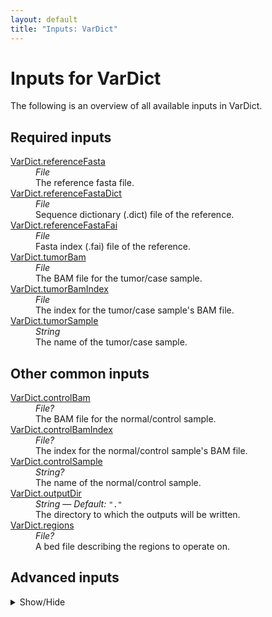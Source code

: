 ```yaml
---
layout: default
title: "Inputs: VarDict"
---
```


# Inputs for VarDict

The following is an overview of all available inputs in
VarDict.


## Required inputs
<dl>
<dt id="VarDict.referenceFasta"><a href="#VarDict.referenceFasta">VarDict.referenceFasta</a></dt>
<dd>
    <i>File </i><br />
    The reference fasta file.
</dd>
<dt id="VarDict.referenceFastaDict"><a href="#VarDict.referenceFastaDict">VarDict.referenceFastaDict</a></dt>
<dd>
    <i>File </i><br />
    Sequence dictionary (.dict) file of the reference.
</dd>
<dt id="VarDict.referenceFastaFai"><a href="#VarDict.referenceFastaFai">VarDict.referenceFastaFai</a></dt>
<dd>
    <i>File </i><br />
    Fasta index (.fai) file of the reference.
</dd>
<dt id="VarDict.tumorBam"><a href="#VarDict.tumorBam">VarDict.tumorBam</a></dt>
<dd>
    <i>File </i><br />
    The BAM file for the tumor/case sample.
</dd>
<dt id="VarDict.tumorBamIndex"><a href="#VarDict.tumorBamIndex">VarDict.tumorBamIndex</a></dt>
<dd>
    <i>File </i><br />
    The index for the tumor/case sample's BAM file.
</dd>
<dt id="VarDict.tumorSample"><a href="#VarDict.tumorSample">VarDict.tumorSample</a></dt>
<dd>
    <i>String </i><br />
    The name of the tumor/case sample.
</dd>
</dl>

## Other common inputs
<dl>
<dt id="VarDict.controlBam"><a href="#VarDict.controlBam">VarDict.controlBam</a></dt>
<dd>
    <i>File? </i><br />
    The BAM file for the normal/control sample.
</dd>
<dt id="VarDict.controlBamIndex"><a href="#VarDict.controlBamIndex">VarDict.controlBamIndex</a></dt>
<dd>
    <i>File? </i><br />
    The index for the normal/control sample's BAM file.
</dd>
<dt id="VarDict.controlSample"><a href="#VarDict.controlSample">VarDict.controlSample</a></dt>
<dd>
    <i>String? </i><br />
    The name of the normal/control sample.
</dd>
<dt id="VarDict.outputDir"><a href="#VarDict.outputDir">VarDict.outputDir</a></dt>
<dd>
    <i>String </i><i>&mdash; Default:</i> <code>"."</code><br />
    The directory to which the outputs will be written.
</dd>
<dt id="VarDict.regions"><a href="#VarDict.regions">VarDict.regions</a></dt>
<dd>
    <i>File? </i><br />
    A bed file describing the regions to operate on.
</dd>
</dl>

## Advanced inputs
<details>
<summary> Show/Hide </summary>
<dl>
<dt id="VarDict.dockerImages"><a href="#VarDict.dockerImages">VarDict.dockerImages</a></dt>
<dd>
    <i>Map[String,String] </i><i>&mdash; Default:</i> <code>{"picard": "quay.io/biocontainers/picard:2.23.2--0", "vardict-java": "quay.io/biocontainers/vardict-java:1.5.8--1", "samtools": "quay.io/biocontainers/samtools:1.10--h9402c20_2", "chunked-scatter": "quay.io/biocontainers/chunked-scatter:0.2.0--py_0"}</code><br />
    The docker images used. Changing this may result in errors which the developers may choose not to address.
</dd>
<dt id="VarDict.filterSupplementaryAlignments"><a href="#VarDict.filterSupplementaryAlignments">VarDict.filterSupplementaryAlignments</a></dt>
<dd>
    <i>Boolean </i><i>&mdash; Default:</i> <code>false</code><br />
    Whether or not supplementary reads should be filtered before vardict is run.
</dd>
<dt id="VarDict.filterSupplementaryControl.excludeSpecificFilter"><a href="#VarDict.filterSupplementaryControl.excludeSpecificFilter">VarDict.filterSupplementaryControl.excludeSpecificFilter</a></dt>
<dd>
    <i>Int? </i><br />
    Equivalent to samtools view's `-G` option.
</dd>
<dt id="VarDict.filterSupplementaryControl.includeFilter"><a href="#VarDict.filterSupplementaryControl.includeFilter">VarDict.filterSupplementaryControl.includeFilter</a></dt>
<dd>
    <i>Int? </i><br />
    Equivalent to samtools view's `-f` option.
</dd>
<dt id="VarDict.filterSupplementaryControl.MAPQthreshold"><a href="#VarDict.filterSupplementaryControl.MAPQthreshold">VarDict.filterSupplementaryControl.MAPQthreshold</a></dt>
<dd>
    <i>Int? </i><br />
    Equivalent to samtools view's `-q` option.
</dd>
<dt id="VarDict.filterSupplementaryControl.memory"><a href="#VarDict.filterSupplementaryControl.memory">VarDict.filterSupplementaryControl.memory</a></dt>
<dd>
    <i>String </i><i>&mdash; Default:</i> <code>"1G"</code><br />
    The amount of memory this job will use.
</dd>
<dt id="VarDict.filterSupplementaryControl.referenceFasta"><a href="#VarDict.filterSupplementaryControl.referenceFasta">VarDict.filterSupplementaryControl.referenceFasta</a></dt>
<dd>
    <i>File? </i><br />
    The reference fasta file also used for mapping.
</dd>
<dt id="VarDict.filterSupplementaryControl.threads"><a href="#VarDict.filterSupplementaryControl.threads">VarDict.filterSupplementaryControl.threads</a></dt>
<dd>
    <i>Int </i><i>&mdash; Default:</i> <code>1</code><br />
    The number of threads to use.
</dd>
<dt id="VarDict.filterSupplementaryControl.timeMinutes"><a href="#VarDict.filterSupplementaryControl.timeMinutes">VarDict.filterSupplementaryControl.timeMinutes</a></dt>
<dd>
    <i>Int </i><i>&mdash; Default:</i> <code>1 + ceil((size(inFile,"G") * 5))</code><br />
    The maximum amount of time the job will run in minutes.
</dd>
<dt id="VarDict.filterSupplementaryControl.uncompressedBamOutput"><a href="#VarDict.filterSupplementaryControl.uncompressedBamOutput">VarDict.filterSupplementaryControl.uncompressedBamOutput</a></dt>
<dd>
    <i>Boolean </i><i>&mdash; Default:</i> <code>false</code><br />
    Equivalent to samtools view's `-u` flag.
</dd>
<dt id="VarDict.filterSupplementaryTumor.excludeSpecificFilter"><a href="#VarDict.filterSupplementaryTumor.excludeSpecificFilter">VarDict.filterSupplementaryTumor.excludeSpecificFilter</a></dt>
<dd>
    <i>Int? </i><br />
    Equivalent to samtools view's `-G` option.
</dd>
<dt id="VarDict.filterSupplementaryTumor.includeFilter"><a href="#VarDict.filterSupplementaryTumor.includeFilter">VarDict.filterSupplementaryTumor.includeFilter</a></dt>
<dd>
    <i>Int? </i><br />
    Equivalent to samtools view's `-f` option.
</dd>
<dt id="VarDict.filterSupplementaryTumor.MAPQthreshold"><a href="#VarDict.filterSupplementaryTumor.MAPQthreshold">VarDict.filterSupplementaryTumor.MAPQthreshold</a></dt>
<dd>
    <i>Int? </i><br />
    Equivalent to samtools view's `-q` option.
</dd>
<dt id="VarDict.filterSupplementaryTumor.memory"><a href="#VarDict.filterSupplementaryTumor.memory">VarDict.filterSupplementaryTumor.memory</a></dt>
<dd>
    <i>String </i><i>&mdash; Default:</i> <code>"1G"</code><br />
    The amount of memory this job will use.
</dd>
<dt id="VarDict.filterSupplementaryTumor.referenceFasta"><a href="#VarDict.filterSupplementaryTumor.referenceFasta">VarDict.filterSupplementaryTumor.referenceFasta</a></dt>
<dd>
    <i>File? </i><br />
    The reference fasta file also used for mapping.
</dd>
<dt id="VarDict.filterSupplementaryTumor.threads"><a href="#VarDict.filterSupplementaryTumor.threads">VarDict.filterSupplementaryTumor.threads</a></dt>
<dd>
    <i>Int </i><i>&mdash; Default:</i> <code>1</code><br />
    The number of threads to use.
</dd>
<dt id="VarDict.filterSupplementaryTumor.timeMinutes"><a href="#VarDict.filterSupplementaryTumor.timeMinutes">VarDict.filterSupplementaryTumor.timeMinutes</a></dt>
<dd>
    <i>Int </i><i>&mdash; Default:</i> <code>1 + ceil((size(inFile,"G") * 5))</code><br />
    The maximum amount of time the job will run in minutes.
</dd>
<dt id="VarDict.filterSupplementaryTumor.uncompressedBamOutput"><a href="#VarDict.filterSupplementaryTumor.uncompressedBamOutput">VarDict.filterSupplementaryTumor.uncompressedBamOutput</a></dt>
<dd>
    <i>Boolean </i><i>&mdash; Default:</i> <code>false</code><br />
    Equivalent to samtools view's `-u` flag.
</dd>
<dt id="VarDict.gatherVcfs.javaXmx"><a href="#VarDict.gatherVcfs.javaXmx">VarDict.gatherVcfs.javaXmx</a></dt>
<dd>
    <i>String </i><i>&mdash; Default:</i> <code>"8G"</code><br />
    The maximum memory available to the program. Should be lower than `memory` to accommodate JVM overhead.
</dd>
<dt id="VarDict.gatherVcfs.memory"><a href="#VarDict.gatherVcfs.memory">VarDict.gatherVcfs.memory</a></dt>
<dd>
    <i>String </i><i>&mdash; Default:</i> <code>"9G"</code><br />
    The amount of memory this job will use.
</dd>
<dt id="VarDict.gatherVcfs.timeMinutes"><a href="#VarDict.gatherVcfs.timeMinutes">VarDict.gatherVcfs.timeMinutes</a></dt>
<dd>
    <i>Int </i><i>&mdash; Default:</i> <code>1 + ceil((size(vcfFiles,"G") * 5))</code><br />
    The maximum amount of time the job will run in minutes.
</dd>
<dt id="VarDict.scatterList.chunkSize"><a href="#VarDict.scatterList.chunkSize">VarDict.scatterList.chunkSize</a></dt>
<dd>
    <i>Int? </i><br />
    Equivalent to chunked-scatter's `-c` option.
</dd>
<dt id="VarDict.scatterList.memory"><a href="#VarDict.scatterList.memory">VarDict.scatterList.memory</a></dt>
<dd>
    <i>String </i><i>&mdash; Default:</i> <code>"256M"</code><br />
    The amount of memory this job will use.
</dd>
<dt id="VarDict.scatterList.minimumBasesPerFile"><a href="#VarDict.scatterList.minimumBasesPerFile">VarDict.scatterList.minimumBasesPerFile</a></dt>
<dd>
    <i>Int? </i><br />
    Equivalent to chunked-scatter's `-m` option.
</dd>
<dt id="VarDict.scatterList.overlap"><a href="#VarDict.scatterList.overlap">VarDict.scatterList.overlap</a></dt>
<dd>
    <i>Int? </i><br />
    Equivalent to chunked-scatter's `-o` option.
</dd>
<dt id="VarDict.scatterList.prefix"><a href="#VarDict.scatterList.prefix">VarDict.scatterList.prefix</a></dt>
<dd>
    <i>String </i><i>&mdash; Default:</i> <code>"./scatter"</code><br />
    The prefix for the output files.
</dd>
<dt id="VarDict.scatterList.splitContigs"><a href="#VarDict.scatterList.splitContigs">VarDict.scatterList.splitContigs</a></dt>
<dd>
    <i>Boolean </i><i>&mdash; Default:</i> <code>false</code><br />
    If set, contigs are allowed to be split up over multiple files.
</dd>
<dt id="VarDict.scatterList.timeMinutes"><a href="#VarDict.scatterList.timeMinutes">VarDict.scatterList.timeMinutes</a></dt>
<dd>
    <i>Int </i><i>&mdash; Default:</i> <code>2</code><br />
    The maximum amount of time the job will run in minutes.
</dd>
<dt id="VarDict.varDict.chromosomeColumn"><a href="#VarDict.varDict.chromosomeColumn">VarDict.varDict.chromosomeColumn</a></dt>
<dd>
    <i>Int </i><i>&mdash; Default:</i> <code>1</code><br />
    Equivalent to vardict-java's `-c` option.
</dd>
<dt id="VarDict.varDict.endColumn"><a href="#VarDict.varDict.endColumn">VarDict.varDict.endColumn</a></dt>
<dd>
    <i>Int </i><i>&mdash; Default:</i> <code>3</code><br />
    Equivalent to vardict-java's `-E` option.
</dd>
<dt id="VarDict.varDict.geneColumn"><a href="#VarDict.varDict.geneColumn">VarDict.varDict.geneColumn</a></dt>
<dd>
    <i>Int </i><i>&mdash; Default:</i> <code>4</code><br />
    Equivalent to vardict-java's `-g` option.
</dd>
<dt id="VarDict.varDict.javaXmx"><a href="#VarDict.varDict.javaXmx">VarDict.varDict.javaXmx</a></dt>
<dd>
    <i>String </i><i>&mdash; Default:</i> <code>"16G"</code><br />
    The maximum memory available to the program. Should be lower than `memory` to accommodate JVM overhead.
</dd>
<dt id="VarDict.varDict.mappingQuality"><a href="#VarDict.varDict.mappingQuality">VarDict.varDict.mappingQuality</a></dt>
<dd>
    <i>Float </i><i>&mdash; Default:</i> <code>20</code><br />
    Equivalent to var2vcf_paired.pl or var2vcf_valid.pl's `-Q` option.
</dd>
<dt id="VarDict.varDict.memory"><a href="#VarDict.varDict.memory">VarDict.varDict.memory</a></dt>
<dd>
    <i>String </i><i>&mdash; Default:</i> <code>"18G"</code><br />
    The amount of memory this job will use.
</dd>
<dt id="VarDict.varDict.minimumAlleleFrequency"><a href="#VarDict.varDict.minimumAlleleFrequency">VarDict.varDict.minimumAlleleFrequency</a></dt>
<dd>
    <i>Float </i><i>&mdash; Default:</i> <code>0.02</code><br />
    Equivalent to var2vcf_paired.pl or var2vcf_valid.pl's `-f` option.
</dd>
<dt id="VarDict.varDict.minimumTotalDepth"><a href="#VarDict.varDict.minimumTotalDepth">VarDict.varDict.minimumTotalDepth</a></dt>
<dd>
    <i>Int </i><i>&mdash; Default:</i> <code>8</code><br />
    Equivalent to var2vcf_paired.pl or var2vcf_valid.pl's `-d` option.
</dd>
<dt id="VarDict.varDict.minimumVariantDepth"><a href="#VarDict.varDict.minimumVariantDepth">VarDict.varDict.minimumVariantDepth</a></dt>
<dd>
    <i>Int </i><i>&mdash; Default:</i> <code>4</code><br />
    Equivalent to var2vcf_paired.pl or var2vcf_valid.pl's `-v` option.
</dd>
<dt id="VarDict.varDict.outputAllVariantsAtSamePosition"><a href="#VarDict.varDict.outputAllVariantsAtSamePosition">VarDict.varDict.outputAllVariantsAtSamePosition</a></dt>
<dd>
    <i>Boolean </i><i>&mdash; Default:</i> <code>true</code><br />
    Equivalent to var2vcf_paired.pl or var2vcf_valid.pl's `-A` flag.
</dd>
<dt id="VarDict.varDict.outputCandidateSomaticOnly"><a href="#VarDict.varDict.outputCandidateSomaticOnly">VarDict.varDict.outputCandidateSomaticOnly</a></dt>
<dd>
    <i>Boolean </i><i>&mdash; Default:</i> <code>true</code><br />
    Equivalent to var2vcf_paired.pl or var2vcf_valid.pl's `-M` flag.
</dd>
<dt id="VarDict.varDict.startColumn"><a href="#VarDict.varDict.startColumn">VarDict.varDict.startColumn</a></dt>
<dd>
    <i>Int </i><i>&mdash; Default:</i> <code>2</code><br />
    Equivalent to vardict-java's `-S` option.
</dd>
<dt id="VarDict.varDict.threads"><a href="#VarDict.varDict.threads">VarDict.varDict.threads</a></dt>
<dd>
    <i>Int </i><i>&mdash; Default:</i> <code>1</code><br />
    The number of threads to use.
</dd>
<dt id="VarDict.varDict.timeMinutes"><a href="#VarDict.varDict.timeMinutes">VarDict.varDict.timeMinutes</a></dt>
<dd>
    <i>Int </i><i>&mdash; Default:</i> <code>300</code><br />
    The maximum amount of time the job will run in minutes.
</dd>
</dl>
</details>




